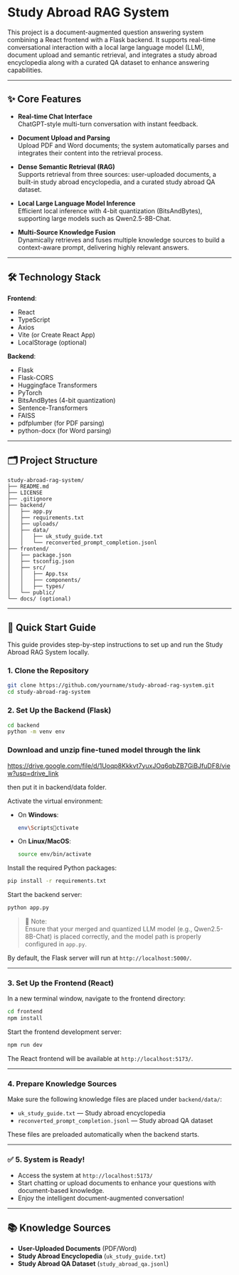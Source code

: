 
# Study Abroad RAG System

This project is a document-augmented question answering system combining a React frontend with a Flask backend. It supports real-time conversational interaction with a local large language model (LLM), document upload and semantic retrieval, and integrates a study abroad encyclopedia along with a curated QA dataset to enhance answering capabilities.

---

## ✨ Core Features

- **Real-time Chat Interface**  
  ChatGPT-style multi-turn conversation with instant feedback.

- **Document Upload and Parsing**  
  Upload PDF and Word documents; the system automatically parses and integrates their content into the retrieval process.

- **Dense Semantic Retrieval (RAG)**  
  Supports retrieval from three sources: user-uploaded documents, a built-in study abroad encyclopedia, and a curated study abroad QA dataset.

- **Local Large Language Model Inference**  
  Efficient local inference with 4-bit quantization (BitsAndBytes), supporting large models such as Qwen2.5-8B-Chat.

- **Multi-Source Knowledge Fusion**  
  Dynamically retrieves and fuses multiple knowledge sources to build a context-aware prompt, delivering highly relevant answers.

---

## 🛠️ Technology Stack

**Frontend**:
- React
- TypeScript
- Axios
- Vite (or Create React App)
- LocalStorage (optional)

**Backend**:
- Flask
- Flask-CORS
- Huggingface Transformers
- PyTorch
- BitsAndBytes (4-bit quantization)
- Sentence-Transformers
- FAISS
- pdfplumber (for PDF parsing)
- python-docx (for Word parsing)

---

## 🗂️ Project Structure

```plaintext
study-abroad-rag-system/
├── README.md
├── LICENSE
├── .gitignore
├── backend/
│   ├── app.py
│   ├── requirements.txt
│   ├── uploads/
│   ├── data/
│   │   ├── uk_study_guide.txt
│   │   └── reconverted_prompt_completion.jsonl
├── frontend/
│   ├── package.json
│   ├── tsconfig.json
│   ├── src/
│   │   ├── App.tsx
│   │   ├── components/
│   │   ├── types/
│   └── public/
└── docs/ (optional)
```

---

## 🚀 Quick Start Guide

This guide provides step-by-step instructions to set up and run the Study Abroad RAG System locally.

### 1. Clone the Repository

```bash
git clone https://github.com/yourname/study-abroad-rag-system.git
cd study-abroad-rag-system
```

### 2. Set Up the Backend (Flask)

```bash
cd backend
python -m venv env
```

### Download and unzip fine-tuned model through the link
  https://drive.google.com/file/d/1Uoqp8Kkkvt7yuxJOq6qbZB7GiBJfuDF8/view?usp=drive_link

  then put it in backend/data folder.

Activate the virtual environment:

- On **Windows**:
  ```bash
  env\Scriptsctivate
  ```
- On **Linux/MacOS**:
  ```bash
  source env/bin/activate
  ```

Install the required Python packages:

```bash
pip install -r requirements.txt
```

Start the backend server:

```bash
python app.py
```

> 📌 Note:  
> Ensure that your merged and quantized LLM model (e.g., Qwen2.5-8B-Chat) is placed correctly, and the model path is properly configured in `app.py`.

By default, the Flask server will run at `http://localhost:5000/`.

---

### 3. Set Up the Frontend (React)

In a new terminal window, navigate to the frontend directory:

```bash
cd frontend
npm install
```

Start the frontend development server:

```bash
npm run dev
```

The React frontend will be available at `http://localhost:5173/`.

---

### 4. Prepare Knowledge Sources

Make sure the following knowledge files are placed under `backend/data/`:

- `uk_study_guide.txt` — Study abroad encyclopedia
- `reconverted_prompt_completion.jsonl` — Study abroad QA dataset

These files are preloaded automatically when the backend starts.

---

### ✅ 5. System is Ready!

- Access the system at `http://localhost:5173/`
- Start chatting or upload documents to enhance your questions with document-based knowledge.
- Enjoy the intelligent document-augmented conversation!

---

## 📚 Knowledge Sources

- **User-Uploaded Documents** (PDF/Word)
- **Study Abroad Encyclopedia** (`uk_study_guide.txt`)
- **Study Abroad QA Dataset** (`study_abroad_qa.jsonl`)
